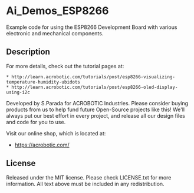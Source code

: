 # Ai_Demos_ESP8266

Example code for using the ESP8266 Development Board with various electronic and
mechanical components.

## Description

For more details, check out the tutorial pages at:

    * http://learn.acrobotic.com/tutorials/post/esp8266-visualizing-temperature-humidity-ubidots
    * http://learn.acrobotic.com/tutorials/post/esp8266-oled-display-using-i2c

Developed by S.Parada for ACROBOTIC Industries.  Please consider buying 
products from us to help fund future Open-Source projects like this! We'll
always put our best effort in every project, and release all our design 
files and code for you to use. 

Visit our online shop, which is located at:

   * https://acrobotic.com/

## License

Released under the MIT license. Please check LICENSE.txt for more information. 
All text above must be included in any redistribution.
